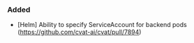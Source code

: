 ### Added

- \[Helm\] Ability to specify ServiceAccount for backend pods
  (<https://github.com/cvat-ai/cvat/pull/7894>)
